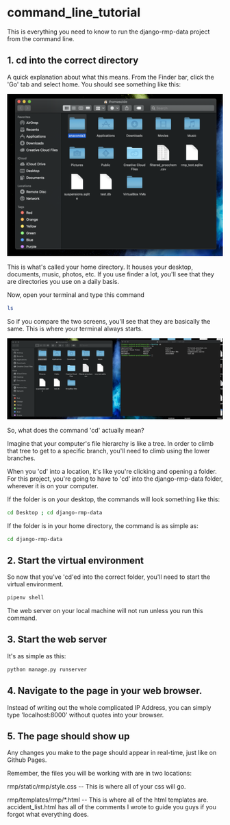 # command_line_tutorial

This is everything you need to know to run the django-rmp-data project from the command line. 

## 1. cd into the correct directory

A quick explanation about what this means. From the Finder bar, click the 'Go' tab and select home. You should see something like this: 

![home](/home.png)

This is what's called your home directory. It houses your desktop, documents, music, photos, etc. If you use finder a lot, you'll see that they are directories you use on a daily basis. 

Now, open your terminal and type this command 

```bash
ls
```

So if you compare the two screens, you'll see that they are basically the same. This is where your terminal always starts. 

![terminal](/home_terminal.png)

So, what does the command 'cd' actually mean? 

Imagine that your computer's file hierarchy is like a tree. In order to climb that tree to get to a specific branch, you'll need to climb using the lower branches. 

When you 'cd' into a location, it's like you're clicking and opening a folder. For this project, you're going to have to 'cd' into the django-rmp-data folder, wherever it is on your computer. 

If the folder is on your desktop, the commands will look something like this:

```bash
cd Desktop ; cd django-rmp-data
```

If the folder is in your home directory, the command is as simple as:

```bash
cd django-rmp-data
```

## 2. Start the virtual environment

So now that you've 'cd'ed into the correct folder, you'll need to start the virtual environment. 

```bash
pipenv shell
```

The web server on your local machine will not run unless you run this command. 

## 3. Start the web server

It's as simple as this:

```bash
python manage.py runserver
``` 

## 4. Navigate to the page in your web browser. 

Instead of writing out the whole complicated IP Address, you can simply type 'localhost:8000' without quotes into your browser. 

## 5. The page should show up

Any changes you make to the page should appear in real-time, just like on Github Pages. 

Remember, the files you will be working with are in two locations: 

rmp/static/rmp/style.css -- This is where all of your css will go. 

rmp/templates/rmp/*.html -- This is where all of the html templates are. accident_list.html has all of the comments I wrote to guide you guys if you forgot what everything does. 




